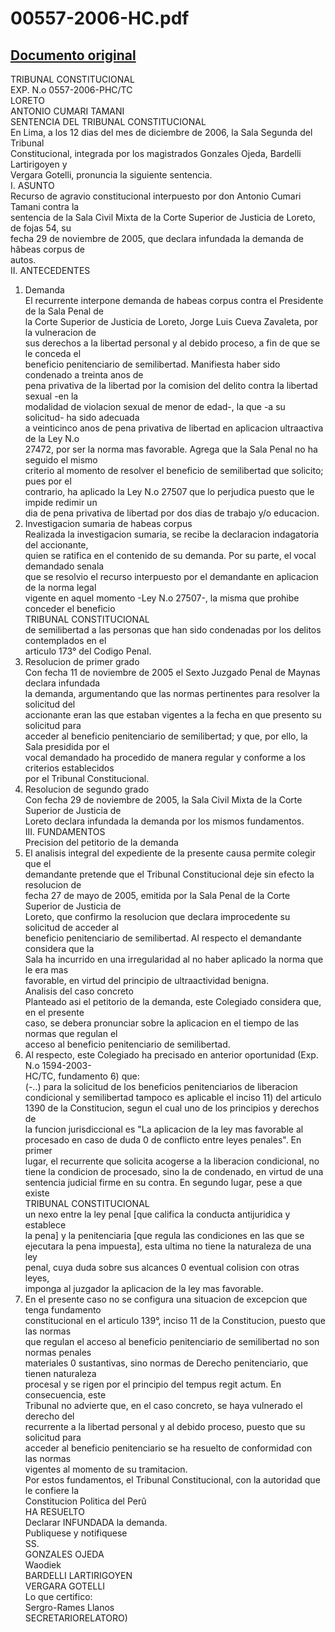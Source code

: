 
00557-2006-HC.pdf
=================
  
[Documento original](https://tc.gob.pe/jurisprudencia/2007/00557-2006-HC.pdf)  
---  
TRIBUNAL CONSTITUCIONAL  
EXP. N.o 0557-2006-PHC/TC  
LORETO  
ANTONIO CUMARI TAMANI  
SENTENCIA DEL TRIBUNAL CONSTITUCIONAL  
En Lima, a los 12 dias del mes de diciembre de 2006, la Sala Segunda del Tribunal  
Constitucional, integrada por los magistrados Gonzales Ojeda, Bardelli Lartirigoyen y  
Vergara Gotelli, pronuncia la siguiente sentencia.  
I. ASUNTO  
Recurso de agravio constitucional interpuesto por don Antonio Cumari Tamani contra la  
sentencia de la Sala Civil Mixta de la Corte Superior de Justicia de Loreto, de fojas 54, su  
fecha 29 de noviembre de 2005, que declara infundada la demanda de hâbeas corpus de  
autos.  
II. ANTECEDENTES  
1. Demanda  
El recurrente interpone demanda de habeas corpus contra el Presidente de la Sala Penal de  
la Corte Superior de Justicia de Loreto, Jorge Luis Cueva Zavaleta, por la vulneracion de  
sus derechos a la libertad personal y al debido proceso, a fin de que se le conceda el  
beneficio penitenciario de semilibertad. Manifiesta haber sido condenado a treinta anos de  
pena privativa de la libertad por la comision del delito contra la libertad sexual -en la  
modalidad de violacion sexual de menor de edad-, la que -a su solicitud- ha sido adecuada  
a veinticinco anos de pena privativa de libertad en aplicacion ultraactiva de la Ley N.o  
27472, por ser la norma mas favorable. Agrega que la Sala Penal no ha seguido el mismo  
criterio al momento de resolver el beneficio de semilibertad que solicito; pues por el  
contrario, ha aplicado la Ley N.o 27507 que lo perjudica puesto que le impide redimir un  
dia de pena privativa de libertad por dos dias de trabajo y/o educacion.  
2. Investigacion sumaria de habeas corpus  
Realizada la investigacion sumaria, se recibe la declaracion indagatoria del accionante,  
quien se ratifica en el contenido de su demanda. Por su parte, el vocal demandado senala  
que se resolvio el recurso interpuesto por el demandante en aplicacion de la norma legal  
vigente en aquel momento -Ley N.o 27507-, la misma que prohibe conceder el beneficio  
TRIBUNAL CONSTITUCIONAL  
de semilibertad a las personas que han sido condenadas por los delitos contemplados en el  
articulo 173° del Codigo Penal.  
3. Resolucion de primer grado  
Con fecha 11 de noviembre de 2005 el Sexto Juzgado Penal de Maynas declara infundada  
la demanda, argumentando que las normas pertinentes para resolver la solicitud del  
accionante eran las que estaban vigentes a la fecha en que presento su solicitud para  
acceder al beneficio penitenciario de semilibertad; y que, por ello, la Sala presidida por el  
vocal demandado ha procedido de manera regular y conforme a los criterios establecidos  
por el Tribunal Constitucional.  
4. Resolucion de segundo grado  
Con fecha 29 de noviembre de 2005, la Sala Civil Mixta de la Corte Superior de Justicia de  
Loreto declara infundada la demanda por los mismos fundamentos.  
III. FUNDAMENTOS  
Precision del petitorio de la demanda  
1. El analisis integral del expediente de la presente causa permite colegir que el  
demandante pretende que el Tribunal Constitucional deje sin efecto la resolucion de  
fecha 27 de mayo de 2005, emitida por la Sala Penal de la Corte Superior de Justicia de  
Loreto, que confirmo la resolucion que declara improcedente su solicitud de acceder al  
beneficio penitenciario de semilibertad. Al respecto el demandante considera que la  
Sala ha incurrido en una irregularidad al no haber aplicado la norma que le era mas  
favorable, en virtud del principio de ultraactividad benigna.  
Analisis del caso concreto  
Planteado asi el petitorio de la demanda, este Colegiado considera que, en el presente  
caso, se debera pronunciar sobre la aplicacion en el tiempo de las normas que regulan el  
acceso al beneficio penitenciario de semilibertad.  
3. Al respecto, este Colegiado ha precisado en anterior oportunidad (Exp. N.o 1594-2003-  
HC/TC, fundamento 6) que:  
(-..) para la solicitud de los beneficios penitenciarios de liberacion  
condicional y semilibertad tampoco es aplicable el inciso 11) del articulo  
1390 de la Constitucion, segun el cual uno de los principios y derechos de  
la funcion jurisdiccional es "La aplicacion de la ley mas favorable al  
procesado en caso de duda 0 de conflicto entre leyes penales". En primer  
lugar, el recurrente que solicita acogerse a la liberacion condicional, no  
tiene la condicion de procesado, sino la de condenado, en virtud de una  
sentencia judicial firme en su contra. En segundo lugar, pese a que existe  
TRIBUNAL CONSTITUCIONAL  
un nexo entre la ley penal [que califica la conducta antijuridica y establece  
la pena] y la penitenciaria [que regula las condiciones en las que se  
ejecutara la pena impuesta], esta ultima no tiene la naturaleza de una ley  
penal, cuya duda sobre sus alcances 0 eventual colision con otras leyes,  
imponga al juzgador la aplicacion de la ley mas favorable.  
4. En el presente caso no se configura una situacion de excepcion que tenga fundamento  
constitucional en el articulo 139°, inciso 11 de la Constitucion, puesto que las normas  
que regulan el acceso al beneficio penitenciario de semilibertad no son normas penales  
materiales 0 sustantivas, sino normas de Derecho penitenciario, que tienen naturaleza  
procesal y se rigen por el principio del tempus regit actum. En consecuencia, este  
Tribunal no advierte que, en el caso concreto, se haya vulnerado el derecho del  
recurrente a la libertad personal y al debido proceso, puesto que su solicitud para  
acceder al beneficio penitenciario se ha resuelto de conformidad con las normas  
vigentes al momento de su tramitacion.  
Por estos fundamentos, el Tribunal Constitucional, con la autoridad que le confiere la  
Constitucion Politica del Perû  
HA RESUELTO  
Declarar INFUNDADA la demanda.  
Publiquese y notifiquese  
SS.  
GONZALES OJEDA  
Waodiek  
BARDELLI LARTIRIGOYEN  
VERGARA GOTELLI  
Lo que certifico:  
Sergro-Rames Llanos  
SECRETARIORELATORO)